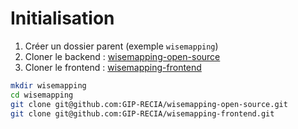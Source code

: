 # Initialisation

1. Créer un dossier parent (exemple `wisemapping`)
2. Cloner le backend : [wisemapping-open-source](https://github.com/GIP-RECIA/wisemapping-open-source)
3. Cloner le frontend : [wisemapping-frontend](https://github.com/GIP-RECIA/wisemapping-frontend)

```bash
mkdir wisemapping
cd wisemapping
git clone git@github.com:GIP-RECIA/wisemapping-open-source.git
git clone git@github.com:GIP-RECIA/wisemapping-frontend.git
```
